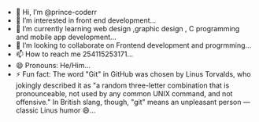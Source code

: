 - 👋 Hi, I’m @prince-coderr
- 👀 I’m interested in front end development...
- 🌱 I’m currently learning web design ,graphic design , C programming and mobile app development...
- 💞️ I’m looking to collaborate on Frontend development and progrmming...
- 📫 How to reach me 254115253171...
- 😄 Pronouns: He/Him...
- ⚡ Fun fact: The word "Git" in GitHub was chosen by Linus Torvalds, who jokingly described it as "a random three-letter combination that is pronounceable, not used by any common UNIX command, and not offensive." In British slang, though, "git" means an unpleasant person — classic Linus humor 😄...

<!---
prince-coderr/prince-coderr is a ✨ special ✨ repository because its `README.md` (this file) appears on your GitHub profile.
You can click the Preview link to take a look at your changes.
--->
